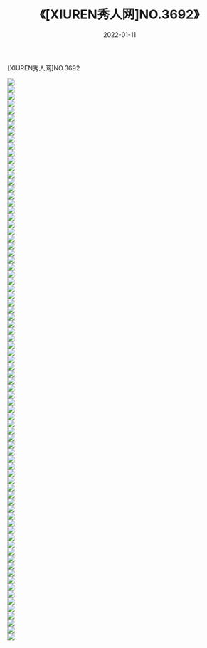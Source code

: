 ﻿---
layout: post
title:  《[XIUREN秀人网]NO.3692》
date:   2022-01-11
img: http://img.660000.xyz/Sharelink/秀人网/秀人网第04部分/[XIUREN秀人网]NO.3692/000.jpg
categories: [美女, 清纯, 唯美]
---

[XIUREN秀人网]NO.3692

 ![](http://img.660000.xyz/Sharelink/秀人网/秀人网第04部分/[XIUREN秀人网]NO.3692/001.jpg) <br>![](http://img.660000.xyz/Sharelink/秀人网/秀人网第04部分/[XIUREN秀人网]NO.3692/002.jpg) <br>![](http://img.660000.xyz/Sharelink/秀人网/秀人网第04部分/[XIUREN秀人网]NO.3692/003.jpg) <br>![](http://img.660000.xyz/Sharelink/秀人网/秀人网第04部分/[XIUREN秀人网]NO.3692/004.jpg) <br>![](http://img.660000.xyz/Sharelink/秀人网/秀人网第04部分/[XIUREN秀人网]NO.3692/005.jpg) <br>![](http://img.660000.xyz/Sharelink/秀人网/秀人网第04部分/[XIUREN秀人网]NO.3692/006.jpg) <br>![](http://img.660000.xyz/Sharelink/秀人网/秀人网第04部分/[XIUREN秀人网]NO.3692/007.jpg) <br>![](http://img.660000.xyz/Sharelink/秀人网/秀人网第04部分/[XIUREN秀人网]NO.3692/008.jpg) <br>![](http://img.660000.xyz/Sharelink/秀人网/秀人网第04部分/[XIUREN秀人网]NO.3692/009.jpg) <br>![](http://img.660000.xyz/Sharelink/秀人网/秀人网第04部分/[XIUREN秀人网]NO.3692/010.jpg) <br>![](http://img.660000.xyz/Sharelink/秀人网/秀人网第04部分/[XIUREN秀人网]NO.3692/011.jpg) <br>![](http://img.660000.xyz/Sharelink/秀人网/秀人网第04部分/[XIUREN秀人网]NO.3692/012.jpg) <br>![](http://img.660000.xyz/Sharelink/秀人网/秀人网第04部分/[XIUREN秀人网]NO.3692/013.jpg) <br>![](http://img.660000.xyz/Sharelink/秀人网/秀人网第04部分/[XIUREN秀人网]NO.3692/014.jpg) <br>![](http://img.660000.xyz/Sharelink/秀人网/秀人网第04部分/[XIUREN秀人网]NO.3692/015.jpg) <br>![](http://img.660000.xyz/Sharelink/秀人网/秀人网第04部分/[XIUREN秀人网]NO.3692/016.jpg) <br>![](http://img.660000.xyz/Sharelink/秀人网/秀人网第04部分/[XIUREN秀人网]NO.3692/017.jpg) <br>![](http://img.660000.xyz/Sharelink/秀人网/秀人网第04部分/[XIUREN秀人网]NO.3692/018.jpg) <br>![](http://img.660000.xyz/Sharelink/秀人网/秀人网第04部分/[XIUREN秀人网]NO.3692/019.jpg) <br>![](http://img.660000.xyz/Sharelink/秀人网/秀人网第04部分/[XIUREN秀人网]NO.3692/020.jpg) <br>![](http://img.660000.xyz/Sharelink/秀人网/秀人网第04部分/[XIUREN秀人网]NO.3692/021.jpg) <br>![](http://img.660000.xyz/Sharelink/秀人网/秀人网第04部分/[XIUREN秀人网]NO.3692/022.jpg) <br>![](http://img.660000.xyz/Sharelink/秀人网/秀人网第04部分/[XIUREN秀人网]NO.3692/023.jpg) <br>![](http://img.660000.xyz/Sharelink/秀人网/秀人网第04部分/[XIUREN秀人网]NO.3692/024.jpg) <br>![](http://img.660000.xyz/Sharelink/秀人网/秀人网第04部分/[XIUREN秀人网]NO.3692/025.jpg) <br>![](http://img.660000.xyz/Sharelink/秀人网/秀人网第04部分/[XIUREN秀人网]NO.3692/026.jpg) <br>![](http://img.660000.xyz/Sharelink/秀人网/秀人网第04部分/[XIUREN秀人网]NO.3692/027.jpg) <br>![](http://img.660000.xyz/Sharelink/秀人网/秀人网第04部分/[XIUREN秀人网]NO.3692/028.jpg) <br>![](http://img.660000.xyz/Sharelink/秀人网/秀人网第04部分/[XIUREN秀人网]NO.3692/029.jpg) <br>![](http://img.660000.xyz/Sharelink/秀人网/秀人网第04部分/[XIUREN秀人网]NO.3692/030.jpg) <br>![](http://img.660000.xyz/Sharelink/秀人网/秀人网第04部分/[XIUREN秀人网]NO.3692/031.jpg) <br>![](http://img.660000.xyz/Sharelink/秀人网/秀人网第04部分/[XIUREN秀人网]NO.3692/032.jpg) <br>![](http://img.660000.xyz/Sharelink/秀人网/秀人网第04部分/[XIUREN秀人网]NO.3692/033.jpg) <br>![](http://img.660000.xyz/Sharelink/秀人网/秀人网第04部分/[XIUREN秀人网]NO.3692/034.jpg) <br>![](http://img.660000.xyz/Sharelink/秀人网/秀人网第04部分/[XIUREN秀人网]NO.3692/035.jpg) <br>![](http://img.660000.xyz/Sharelink/秀人网/秀人网第04部分/[XIUREN秀人网]NO.3692/036.jpg) <br>![](http://img.660000.xyz/Sharelink/秀人网/秀人网第04部分/[XIUREN秀人网]NO.3692/037.jpg) <br>![](http://img.660000.xyz/Sharelink/秀人网/秀人网第04部分/[XIUREN秀人网]NO.3692/038.jpg) <br>![](http://img.660000.xyz/Sharelink/秀人网/秀人网第04部分/[XIUREN秀人网]NO.3692/039.jpg) <br>![](http://img.660000.xyz/Sharelink/秀人网/秀人网第04部分/[XIUREN秀人网]NO.3692/040.jpg) <br>![](http://img.660000.xyz/Sharelink/秀人网/秀人网第04部分/[XIUREN秀人网]NO.3692/041.jpg) <br>![](http://img.660000.xyz/Sharelink/秀人网/秀人网第04部分/[XIUREN秀人网]NO.3692/042.jpg) <br>![](http://img.660000.xyz/Sharelink/秀人网/秀人网第04部分/[XIUREN秀人网]NO.3692/043.jpg) <br>![](http://img.660000.xyz/Sharelink/秀人网/秀人网第04部分/[XIUREN秀人网]NO.3692/044.jpg) <br>![](http://img.660000.xyz/Sharelink/秀人网/秀人网第04部分/[XIUREN秀人网]NO.3692/045.jpg) <br>![](http://img.660000.xyz/Sharelink/秀人网/秀人网第04部分/[XIUREN秀人网]NO.3692/046.jpg) <br>![](http://img.660000.xyz/Sharelink/秀人网/秀人网第04部分/[XIUREN秀人网]NO.3692/047.jpg) <br>![](http://img.660000.xyz/Sharelink/秀人网/秀人网第04部分/[XIUREN秀人网]NO.3692/048.jpg) <br>![](http://img.660000.xyz/Sharelink/秀人网/秀人网第04部分/[XIUREN秀人网]NO.3692/049.jpg) <br>![](http://img.660000.xyz/Sharelink/秀人网/秀人网第04部分/[XIUREN秀人网]NO.3692/050.jpg) <br>![](http://img.660000.xyz/Sharelink/秀人网/秀人网第04部分/[XIUREN秀人网]NO.3692/051.jpg) <br>![](http://img.660000.xyz/Sharelink/秀人网/秀人网第04部分/[XIUREN秀人网]NO.3692/052.jpg) <br>![](http://img.660000.xyz/Sharelink/秀人网/秀人网第04部分/[XIUREN秀人网]NO.3692/053.jpg) <br>![](http://img.660000.xyz/Sharelink/秀人网/秀人网第04部分/[XIUREN秀人网]NO.3692/054.jpg) <br>![](http://img.660000.xyz/Sharelink/秀人网/秀人网第04部分/[XIUREN秀人网]NO.3692/055.jpg) <br>![](http://img.660000.xyz/Sharelink/秀人网/秀人网第04部分/[XIUREN秀人网]NO.3692/056.jpg) <br>![](http://img.660000.xyz/Sharelink/秀人网/秀人网第04部分/[XIUREN秀人网]NO.3692/057.jpg) <br>![](http://img.660000.xyz/Sharelink/秀人网/秀人网第04部分/[XIUREN秀人网]NO.3692/058.jpg) <br>![](http://img.660000.xyz/Sharelink/秀人网/秀人网第04部分/[XIUREN秀人网]NO.3692/059.jpg) <br>![](http://img.660000.xyz/Sharelink/秀人网/秀人网第04部分/[XIUREN秀人网]NO.3692/060.jpg) <br>![](http://img.660000.xyz/Sharelink/秀人网/秀人网第04部分/[XIUREN秀人网]NO.3692/061.jpg) <br>![](http://img.660000.xyz/Sharelink/秀人网/秀人网第04部分/[XIUREN秀人网]NO.3692/062.jpg) <br>![](http://img.660000.xyz/Sharelink/秀人网/秀人网第04部分/[XIUREN秀人网]NO.3692/063.jpg) <br>![](http://img.660000.xyz/Sharelink/秀人网/秀人网第04部分/[XIUREN秀人网]NO.3692/064.jpg) <br>![](http://img.660000.xyz/Sharelink/秀人网/秀人网第04部分/[XIUREN秀人网]NO.3692/065.jpg) <br>![](http://img.660000.xyz/Sharelink/秀人网/秀人网第04部分/[XIUREN秀人网]NO.3692/066.jpg) <br>![](http://img.660000.xyz/Sharelink/秀人网/秀人网第04部分/[XIUREN秀人网]NO.3692/067.jpg) <br>![](http://img.660000.xyz/Sharelink/秀人网/秀人网第04部分/[XIUREN秀人网]NO.3692/068.jpg) <br>![](http://img.660000.xyz/Sharelink/秀人网/秀人网第04部分/[XIUREN秀人网]NO.3692/069.jpg) <br>![](http://img.660000.xyz/Sharelink/秀人网/秀人网第04部分/[XIUREN秀人网]NO.3692/070.jpg) <br>![](http://img.660000.xyz/Sharelink/秀人网/秀人网第04部分/[XIUREN秀人网]NO.3692/071.jpg) <br>![](http://img.660000.xyz/Sharelink/秀人网/秀人网第04部分/[XIUREN秀人网]NO.3692/072.jpg) <br>![](http://img.660000.xyz/Sharelink/秀人网/秀人网第04部分/[XIUREN秀人网]NO.3692/073.jpg) <br>![](http://img.660000.xyz/Sharelink/秀人网/秀人网第04部分/[XIUREN秀人网]NO.3692/074.jpg) <br>![](http://img.660000.xyz/Sharelink/秀人网/秀人网第04部分/[XIUREN秀人网]NO.3692/075.jpg) <br>![](http://img.660000.xyz/Sharelink/秀人网/秀人网第04部分/[XIUREN秀人网]NO.3692/076.jpg) <br>![](http://img.660000.xyz/Sharelink/秀人网/秀人网第04部分/[XIUREN秀人网]NO.3692/077.jpg) <br>![](http://img.660000.xyz/Sharelink/秀人网/秀人网第04部分/[XIUREN秀人网]NO.3692/078.jpg) <br>![](http://img.660000.xyz/Sharelink/秀人网/秀人网第04部分/[XIUREN秀人网]NO.3692/079.jpg) <br>